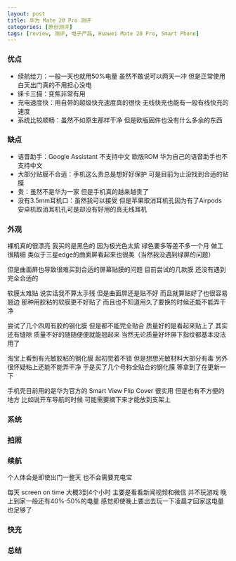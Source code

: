 ```yaml
---
layout: post
title: 华为 Mate 20 Pro 测评
categories: [原创测评]
tags: [review, 测评, 电子产品, Huawei Mate 20 Pro, Smart Phone]
---
```


### 优点
 * 续航给力：一般一天也就用50%电量 虽然不敢说可以两天一冲 但是正常使用白天出门真的不用担心没电
 * 徕卡三摄：变焦非常有用
 * 充电速度快：用自带的超级快充速度真的很快 无线快充也能有一般有线快充的速度
 * 系统比较顺畅：虽然不如原生那样干净 但是欧版固件也没有什么多余的东西

### 缺点
 * 语音助手：Google Assistant 不支持中文 欧版ROM 华为自己的语音助手也不支持中文
 * 大部分贴膜不合适：手机这么贵总是想好好保护 可是目前为止没找到合适的贴膜
 * 贵：虽然不是华为一家 但是手机真的越来越贵了
 * 没有3.5mm耳机口：虽然我可以接受 但是苹果取消耳机孔因为有了Airpods 安卓机取消耳机孔可是却没有好用的真无线耳机

<!--more-->

### 外观
裸机真的很漂亮 我买的是黑色的 因为极光色太紫 绿色要多等差不多一个月 做工很精细 类似于三星edge的曲面屏看起来也很美（当然我没遇到绿屏的问题）

但是曲面屏也导致很难买到合适的屏幕贴膜的问题 目前尝试的几款膜 还没有遇到完全合适的

软膜太难贴 说实话我不算太手残 但是曲面屏还是贴不好 而且就算贴好了也很容易翘边 那种用胶粘的软膜更不好贴了 而且也不知道用久了要换的时候还能不能弄干净

尝试了几个四周有胶的钢化膜 但是都不能完全贴合 质量好的是看起来贴上了 其实还有缝隙 质量不好的随随便便就能翘起来 当然无论质量好坏屏下指纹都基本没法用了

淘宝上看到有光敏胶粘的钢化膜 起初觉着不错 但是想想光敏材料大部分有毒 另外很怀疑粘上还能不能弄干净 于是买了几个号称全贴合的钢化膜 等拿到了在更新一下

手机壳目前用的是华为官方的 Smart View Flip Cover 很实用 但是也有不方便的地方 比如说开车导航的时候 可能需要摘下来才能放到支架上

### 系统


### 拍照


### 续航
个人体会是即使出门一整天 也不会需要充电宝

每天 screen on time 大概3到4个小时 主要是看看新闻视频和微信 并不玩游戏 晚上到家一般还有40%-50%的电量 感觉即使晚上要出去玩一下凌晨才回家这电量也足够了

### 快充


### 总结
